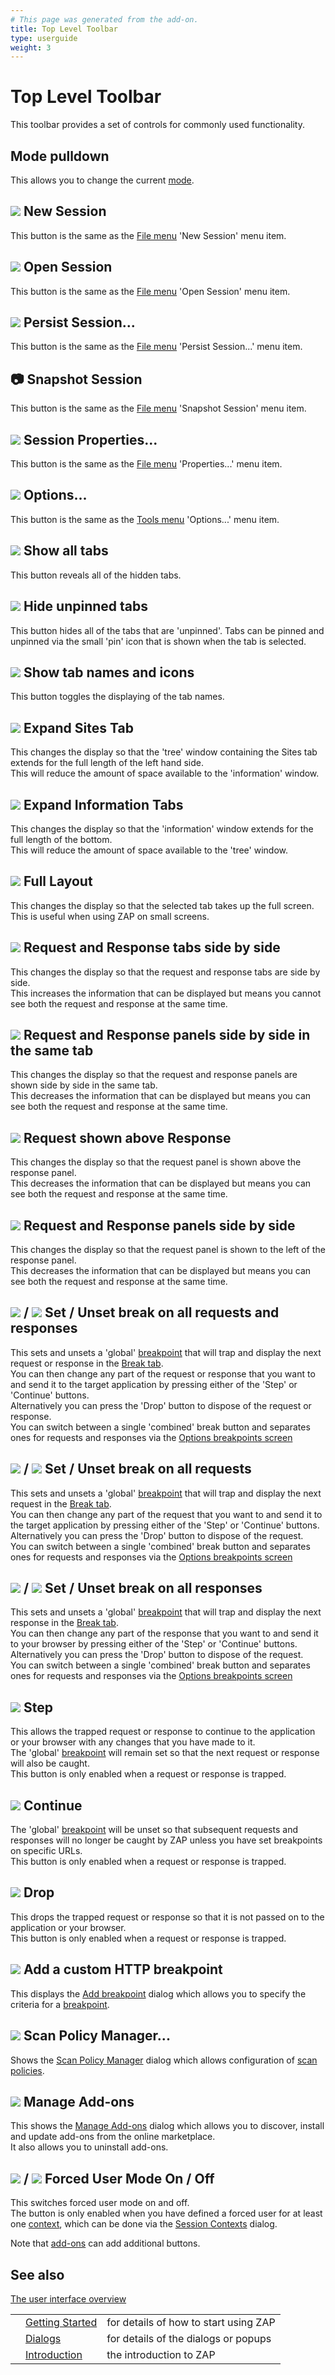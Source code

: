 ```yaml
---
# This page was generated from the add-on.
title: Top Level Toolbar
type: userguide
weight: 3
---
```


# Top Level Toolbar

This toolbar provides a set of controls for commonly used functionality.

## Mode pulldown

This allows you to change the current [mode](/docs/desktop/start/features/modes/).

## ![](/docs/desktop/images/16/171.png) New Session

This button is the same as the [File menu](/docs/desktop/ui/tlmenu/file/) 'New Session' menu item.

## ![](/docs/desktop/images/16/047.png) Open Session

This button is the same as the [File menu](/docs/desktop/ui/tlmenu/file/) 'Open Session' menu item.

## ![](/docs/desktop/images/16/096.png) Persist Session...

This button is the same as the [File menu](/docs/desktop/ui/tlmenu/file/) 'Persist Session...' menu item.

## :camera: Snapshot Session

This button is the same as the [File menu](/docs/desktop/ui/tlmenu/file/) 'Snapshot Session' menu item.

## ![](/docs/desktop/images/16/024.png) Session Properties...

This button is the same as the [File menu](/docs/desktop/ui/tlmenu/file/) 'Properties...' menu item.

## ![](/docs/desktop/images/16/041.png) Options...

This button is the same as the [Tools menu](/docs/desktop/ui/tlmenu/tools/) 'Options...' menu item.

## ![](/docs/desktop/images/fugue/ui-tab-show.png) Show all tabs

This button reveals all of the hidden tabs.

## ![](/docs/desktop/images/fugue/ui-tab-hide.png) Hide unpinned tabs

This button hides all of the tabs that are 'unpinned'. Tabs can be pinned and unpinned via the small 'pin' icon that is shown when the tab is selected.

## ![](/docs/desktop/images/ui_tab_text.png) Show tab names and icons

This button toggles the displaying of the tab names.

## ![](/docs/desktop/images/expand_sites.png) Expand Sites Tab

This changes the display so that the 'tree' window containing the Sites tab extends for the full length of the left hand side.  
This will reduce the amount of space available to the 'information' window.

## ![](/docs/desktop/images/expand_info.png) Expand Information Tabs

This changes the display so that the 'information' window extends for the full length of the bottom.  
This will reduce the amount of space available to the 'tree' window.

## ![](/docs/desktop/images/expand_full.png) Full Layout

This changes the display so that the selected tab takes up the full screen.  
This is useful when using ZAP on small screens.

## ![](/docs/desktop/images/layout_tabbed.png) Request and Response tabs side by side

This changes the display so that the request and response tabs are side by side.  
This increases the information that can be displayed but means you cannot see both the request and response at the same time.

## ![](/docs/desktop/images/layout_tabbed_split.png) Request and Response panels side by side in the same tab

This changes the display so that the request and response panels are shown side by side in the same tab.  
This decreases the information that can be displayed but means you can see both the request and response at the same time.

## ![](/docs/desktop/images/layout_vertical_split.png) Request shown above Response

This changes the display so that the request panel is shown above the response panel.  
This decreases the information that can be displayed but means you can see both the request and response at the same time.

## ![](/docs/desktop/images/layout_horizontal_split.png) Request and Response panels side by side

This changes the display so that the request panel is shown to the left of the response panel.  
This decreases the information that can be displayed but means you can see both the request and response at the same time.

## ![](/docs/desktop/images/16/152.png) / ![](/docs/desktop/images/16/151.png) Set / Unset break on all requests and responses

This sets and unsets a 'global' [breakpoint](/docs/desktop/start/features/breakpoints/) that will trap and display the next request or response in the [Break tab](/docs/desktop/ui/tabs/break/).  
You can then change any part of the request or response that you want to and send it to the target application by pressing either of the 'Step' or 'Continue' buttons.  
Alternatively you can press the 'Drop' button to dispose of the request or response.  
You can switch between a single 'combined' break button and separates ones for requests and responses via the [Options breakpoints screen](/docs/desktop/ui/dialogs/options/breakpoints/)

## ![](/docs/desktop/images/16/105.png) / ![](/docs/desktop/images/16/105r.png) Set / Unset break on all requests

This sets and unsets a 'global' [breakpoint](/docs/desktop/start/features/breakpoints/) that will trap and display the next request in the [Break tab](/docs/desktop/ui/tabs/break/).  
You can then change any part of the request that you want to and send it to the target application by pressing either of the 'Step' or 'Continue' buttons.  
Alternatively you can press the 'Drop' button to dispose of the request.  
You can switch between a single 'combined' break button and separates ones for requests and responses via the [Options breakpoints screen](/docs/desktop/ui/dialogs/options/breakpoints/)

## ![](/docs/desktop/images/16/106.png) / ![](/docs/desktop/images/16/106r.png) Set / Unset break on all responses

This sets and unsets a 'global' [breakpoint](/docs/desktop/start/features/breakpoints/) that will trap and display the next response in the [Break tab](/docs/desktop/ui/tabs/break/).  
You can then change any part of the response that you want to and send it to your browser by pressing either of the 'Step' or 'Continue' buttons.  
Alternatively you can press the 'Drop' button to dispose of the request.  
You can switch between a single 'combined' break button and separates ones for requests and responses via the [Options breakpoints screen](/docs/desktop/ui/dialogs/options/breakpoints/)

## ![](/docs/desktop/images/16/143.png) Step

This allows the trapped request or response to continue to the application or your browser with any changes that you have made to it.  
The 'global' [breakpoint](/docs/desktop/start/features/breakpoints/) will remain set so that the next request or response will also be caught.  
This button is only enabled when a request or response is trapped.

## ![](/docs/desktop/images/16/131.png) Continue

The 'global' [breakpoint](/docs/desktop/start/features/breakpoints/) will be unset so that subsequent requests and responses will no longer be caught by ZAP unless you have set breakpoints on specific URLs.  
This button is only enabled when a request or response is trapped.

## ![](/docs/desktop/images/16/150.png) Drop

This drops the trapped request or response so that it is not passed on to the application or your browser.  
This button is only enabled when a request or response is trapped.

## ![](/docs/desktop/images/16/break_add.png) Add a custom HTTP breakpoint

This displays the [Add breakpoint](/docs/desktop/ui/dialogs/addbreak/) dialog which allows you to specify the criteria for a [breakpoint](/docs/desktop/start/features/breakpoints/).

## ![](/docs/desktop/images/fugue/equalizer.png) Scan Policy Manager...

Shows the [Scan Policy Manager](/docs/desktop/ui/dialogs/scanpolicymgr/) dialog which allows configuration of [scan policies](/docs/desktop/start/features/scanpolicy/).

## ![](/docs/desktop/images/fugue/block.png) Manage Add-ons

This shows the [Manage Add-ons](/docs/desktop/ui/dialogs/manageaddons/) dialog which allows you to discover, install and update add-ons from the online marketplace.  
It also allows you to uninstall add-ons.

## ![](/docs/desktop/images/fugue/forcedUserOff.png) / ![](/docs/desktop/images/fugue/forcedUserOn.png) Forced User Mode On / Off

This switches forced user mode on and off.  
The button is only enabled when you have defined a forced user for at least one [context](/docs/desktop/start/features/contexts/), which can be done via the [Session Contexts](/docs/desktop/ui/dialogs/session/contexts/) dialog.

Note that [add-ons](/docs/desktop/start/features/addons/) can add additional buttons.

## See also

[The user interface overview](/docs/desktop/ui/)  

|   |                                         |                                       |
|---|-----------------------------------------|---------------------------------------|
|   | [Getting Started](/docs/desktop/start/) | for details of how to start using ZAP |
|   | [Dialogs](/docs/desktop/ui/dialogs/)    | for details of the dialogs or popups  |
|   | [Introduction](/docs/desktop/)          | the introduction to ZAP               |
